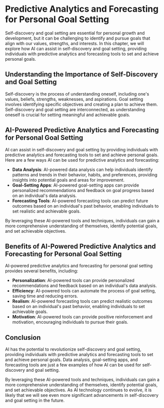 Predictive Analytics and Forecasting for Personal Goal Setting
=============================================================================================================================

Self-discovery and goal setting are essential for personal growth and development, but it can be challenging to identify and pursue goals that align with our values, strengths, and interests. In this chapter, we will explore how AI can assist in self-discovery and goal setting, providing individuals with predictive analytics and forecasting tools to set and achieve personal goals.

Understanding the Importance of Self-Discovery and Goal Setting
---------------------------------------------------------------

Self-discovery is the process of understanding oneself, including one's values, beliefs, strengths, weaknesses, and aspirations. Goal setting involves identifying specific objectives and creating a plan to achieve them. Self-discovery and goal setting are interconnected, as understanding oneself is crucial for setting meaningful and achievable goals.

AI-Powered Predictive Analytics and Forecasting for Personal Goal Setting
-------------------------------------------------------------------------

AI can assist in self-discovery and goal setting by providing individuals with predictive analytics and forecasting tools to set and achieve personal goals. Here are a few ways AI can be used for predictive analytics and forecasting:

* **Data Analysis**: AI-powered data analysis can help individuals identify patterns and trends in their behavior, habits, and preferences, providing insights into potential goals and areas for improvement.
* **Goal-Setting Apps**: AI-powered goal-setting apps can provide personalized recommendations and feedback on goal progress based on an individual's data analysis.
* **Forecasting Tools**: AI-powered forecasting tools can predict future outcomes based on an individual's past behavior, enabling individuals to set realistic and achievable goals.

By leveraging these AI-powered tools and techniques, individuals can gain a more comprehensive understanding of themselves, identify potential goals, and set achievable objectives.

Benefits of AI-Powered Predictive Analytics and Forecasting for Personal Goal Setting
-------------------------------------------------------------------------------------

AI-powered predictive analytics and forecasting for personal goal setting provides several benefits, including:

* **Personalization**: AI-powered tools can provide personalized recommendations and feedback based on an individual's data analysis.
* **Efficiency**: AI-powered tools can automate the process of goal setting, saving time and reducing errors.
* **Realism**: AI-powered forecasting tools can predict realistic outcomes based on an individual's past behavior, enabling individuals to set achievable goals.
* **Motivation**: AI-powered tools can provide positive reinforcement and motivation, encouraging individuals to pursue their goals.

Conclusion
----------

AI has the potential to revolutionize self-discovery and goal setting, providing individuals with predictive analytics and forecasting tools to set and achieve personal goals. Data analysis, goal-setting apps, and forecasting tools are just a few examples of how AI can be used for self-discovery and goal setting.

By leveraging these AI-powered tools and techniques, individuals can gain a more comprehensive understanding of themselves, identify potential goals, and set achievable objectives. As AI technology continues to evolve, it is likely that we will see even more significant advancements in self-discovery and goal setting in the future.

